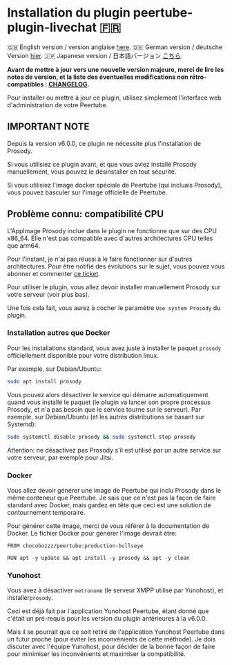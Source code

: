 # Installation du plugin peertube-plugin-livechat 🇫🇷

🇬🇧 English version / version anglaise [here](./installation.md).
🇩🇪 German version / deutsche Version [hier](./installation.de.md).
🇯🇵 Japanese version / 日本語バージョン [こちら](./installation.ja.md).

**Avant de mettre à jour vers une nouvelle version majeure, merci de lire les notes de version, et la liste des éventuelles modifications non rétro-compatibles : [CHANGELOG](../CHANGELOG.md).**

Pour installer ou mettre à jour ce plugin, utilisez simplement l'interface web d'administration de votre Peertube.

## IMPORTANT NOTE

Depuis la version v6.0.0, ce plugin ne nécessite plus l'installation de Prosody.

Si vous utilisiez ce plugin avant, et que vous aviez installé Prosody manuellement, vous pouvez le désinstaller en tout sécurité.

Si vous utilisiez l'image docker spéciale de Peertube (qui incluais Prosody), vous pouvez basculer sur l'image officielle de Peertube.

## Problème connu: compatibilité CPU

L'AppImage Prosody inclue dans le plugin ne fonctionne que sur des CPU x86_64.
Elle n'est pas compatible avec d'autres architectures CPU telles que arm64.

Pour l'instant, je n'ai pas réussi à le faire fonctionner sur d'autres architectures.
Pour être notifié des évolutions sur le sujet, vous pouvez vous abonner et commenter
[ce ticket](https://github.com/JohnXLivingston/peertube-plugin-livechat/issues/124).

Pour utiliser le plugin, vous allez devoir installer manuellement Prosody sur
votre serveur (voir plus bas).

Une fois cela fait, vous aurez à cocher le paramètre `Use system Prosody` du plugin.

### Installation autres que Docker

Pour les installations standard, vous avez juste à installer le paquet `prosody` officiellement
disponible pour votre distribution linux.

Par exemple, sur Debian/Ubuntu:

```bash
sudo apt install prosody
```

Vous pouvez alors désactiver le service qui démarre automatiquement quand vous
installé le paquet (le plugin va lancer son propre processus Prosody, et n'a pas
besoin que le service tourne sur le serveur).
Par exemple, sur Debian/Ubuntu (et les autres distributions se basant sur Systemd):

```bash
sudo systemctl disable prosody && sudo systemctl stop prosody
```

Attention: ne désactivez pas Prosody s'il est utilisé par un autre service sur
votre serveur, par exemple pour Jitsi.

### Docker

Vous allez devoir générer une image de Peertube qui inclu Prosody dans le même
conteneur que Peertube.
Je sais que ce n'est pas la façon de faire standard avec Docker, mais gardez
en tête que ceci est une solution de contournement temporaire.

Pour générer cette image, merci de vous référer à la documentation de Docker.
Le fichier Docker pour générer l'image devrait être:

```Docker
FROM chocobozzz/peertube:production-bullseye

RUN apt -y update && apt install -y prosody && apt -y clean
```

### Yunohost

Vous avez à désactiver `metronome` (le serveur XMPP utilisé par Yunohost),
et installer`prosody`.

Ceci est déjà fait par l'application Yunohost Peertube, étant donné que c'était
un pré-requis pour les version du plugin antérieures à la v6.0.0.

Mais il se pourrait que ce soit retiré de l'application Yunohost Peertube dans un
futur proche (pour éviter les inconvénients de cette méthode).
Je dois discuter avec l'équipe Yunohost, pour décider de la bonne façon de faire
pour minimiser les inconvénients et maximiser la compatibilité.
